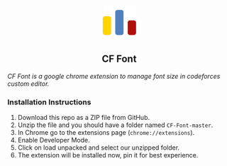 <div align="center">
  <img src="assets/icon.png" width="75" height="75"/>
  <h2 align="center">CF Font</h2>  
</div>

*CF Font is a google chrome extension to manage font size in codeforces custom editor.*

### Installation Instructions

1. Download this repo as a ZIP file from GitHub.
2. Unzip the file and you should have a folder named `CF-Font-master`.
3. In Chrome go to the extensions page (`chrome://extensions`).
4. Enable Developer Mode.
5. Click on load unpacked and select our unzipped folder.
6. The extension will be installed now, pin it for best experience.
